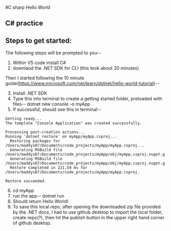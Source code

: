 #C sharp Hello World

## C# practice

## Steps to get started:

The following steps will be prompted to you--

1. Within VS code install C#
2. downlaod the .NET SDK for CLI (this took about 20 minutes)

Then I started following the 10 minute guide(https://www.microsoft.com/net/learn/dotnet/hello-world-tutorial)--

3. Install .NET SDK
4. Type this into terminal to create a getting started folder, preloaded with files-- dotnet new console -o myApp
5. If successful, should see this in terminal--

```
Getting ready...
The template "Console Application" was created successfully.

Processing post-creation actions...
Running 'dotnet restore' on myApp/myApp.csproj...
  Restoring packages for /Users/maddys87/Documents/code_projects/myApp/myApp.csproj...
  Generating MSBuild file /Users/maddys87/Documents/code_projects/myApp/obj/myApp.csproj.nuget.g.props.
  Generating MSBuild file /Users/maddys87/Documents/code_projects/myApp/obj/myApp.csproj.nuget.g.targets.
  Restore completed in 221.59 ms for /Users/maddys87/Documents/code_projects/myApp/myApp.csproj.

Restore succeeded.
```

6. cd myApp
7. run the app-- dotnet run
8. Should return Hello World!
9. To save this local repo, after opening the downloaded zip file provided by the .NET docs, I had to use github desktop to import the local folder, create repo(?), then hit the publish button in the upper right hand corner of github desktop.
